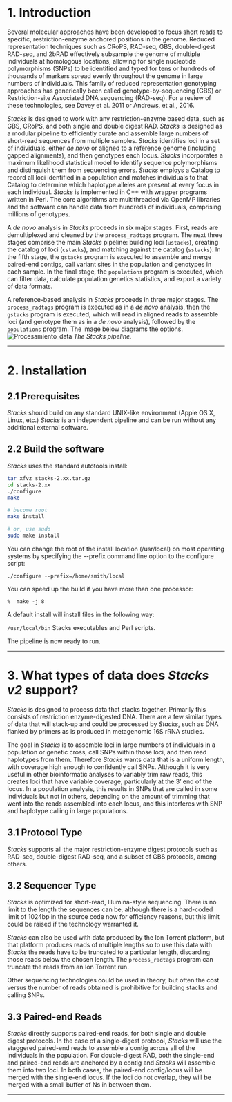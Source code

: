# 1. Introduction

Several molecular approaches have been developed to focus short reads to specific, restriction-enzyme anchored positions in the genome. Reduced representation techniques such as CRoPS, RAD-seq, GBS, double-digest RAD-seq, and 2bRAD effectively subsample the genome of multiple individuals at homologous locations, allowing for single nucleotide polymorphisms (SNPs) to be identified and typed for tens or hundreds of thousands of markers spread evenly throughout the genome in large numbers of individuals. This family of reduced representation genotyping approaches has generically been called genotype-by-sequencing (GBS) or Restriction-site Associated DNA sequencing (RAD-seq). For a review of these technologies, see Davey et al. 2011 or Andrews, et al., 2016.

*Stacks* is designed to work with any restriction-enzyme based data, such as GBS, CRoPS, and both single and double digest RAD. *Stacks* is designed as a modular pipeline to efficiently curate and assemble large numbers of short-read sequences from multiple samples. *Stacks* identifies loci in a set of individuals, either *de novo* or aligned to a reference genome (including gapped alignments), and then genotypes each locus. *Stacks* incorporates a maximum likelihood statistical model to identify sequence polymorphisms and distinguish them from sequencing errors. *Stacks* employs a Catalog to record all loci identified in a population and matches individuals to that Catalog to determine which haplotype alleles are present at every focus in each individual.
*Stacks* is implemented in C++ with wrapper programs written in Perl. The core algorithms are multithreaded via OpenMP libraries and the software can handle data from hundreds of individuals, comprising millions of genotypes.

A *de novo* analysis in *Stacks* proceeds in six major stages. First, reads are demultiplexed and cleaned by the `process_radtags` program. The next three stages comprise the main *Stacks* pipeline: building loci (`ustacks`), creating the catalog of loci (`cstacks`), and matching against the catalog (`sstacks`). In the fifth stage, the `gstacks` program is executed to assemble and merge paired-end contigs, call variant sites in the population and genotypes in each sample. In the final stage, the `populations` program is executed, which can filter data, calculate population genetics statistics, and export a variety of data formats.

A reference-based analysis in *Stacks* proceeds in three major stages. The `process_radtags` program is executed as in a *de novo* analysis, then the `gstacks` program is executed, which will read in aligned reads to assemble loci (and genotype them as in a *de novo* analysis), followed by the `populations` program.
The image below diagrams the options.
![Procesamiento_data](stacks_full_pipeline.png)
*The Stacks pipeline.*

---

# 2. Installation

## 2.1 Prerequisites

*Stacks* should build on any standard UNIX-like environment (Apple OS X, Linux, etc.) *Stacks* is an independent pipeline and can be run without any additional external software.

## 2.2 Build the software

*Stacks* uses the standard autotools install:

```bash
tar xfvz stacks-2.xx.tar.gz
cd stacks-2.xx
./configure
make

# become root
make install

# or, use sudo
sudo make install
```

You can change the root of the install location (/usr/local) on most operating systems by specifying the --prefix command line option to the configure script:

`./configure --prefix=/home/smith/local`

You can speed up the build if you have more than one processor:

`%  make -j 8`

A default install will install files in the following way:

`/usr/local/bin`                             Stacks executables and Perl scripts.

The pipeline is now ready to run.

---

# 3. What types of data does *Stacks v2* support?

*Stacks* is designed to process data that stacks together. Primarily this consists of restriction enzyme-digested DNA. There are a few similar types of data that will stack-up and could be processed by *Stacks*, such as DNA flanked by primers as is produced in metagenomic 16S rRNA studies.

The goal in *Stacks* is to assemble loci in large numbers of individuals in a population or genetic cross, call SNPs within those loci, and then read haplotypes from them. Therefore *Stacks* wants data that is a uniform length, with coverage high enough to confidently call SNPs. Although it is very useful in other bioinformatic analyses to variably trim raw reads, this creates loci that have variable coverage, particularly at the 3’ end of the locus. In a population analysis, this results in SNPs that are called in some individuals but not in others, depending on the amount of trimming that went into the reads assembled into each locus, and this interferes with SNP and haplotype calling in large populations.

## 3.1 Protocol Type

*Stacks* supports all the major restriction-enzyme digest protocols such as RAD-seq, double-digest RAD-seq, and a subset of GBS protocols, among others.

## 3.2 Sequencer Type

*Stacks* is optimized for short-read, Illumina-style sequencing. There is no limit to the length the sequences can be, although there is a hard-coded limit of 1024bp in the source code now for efficiency reasons, but this limit could be raised if the technology warranted it.

*Stacks* can also be used with data produced by the Ion Torrent platform, but that platform produces reads of multiple lengths so to use this data with *Stacks* the reads have to be truncated to a particular length, discarding those reads below the chosen length. The `process_radtags` program can truncate the reads from an Ion Torrent run.

Other sequencing technologies could be used in theory, but often the cost versus the number of reads obtained is prohibitive for building stacks and calling SNPs.

## 3.3 Paired-end Reads

*Stacks* directly supports paired-end reads, for both single and double digest protocols. In the case of a single-digest protocol, *Stacks* will use the staggered paired-end reads to assemble a contig across all of the individuals in the population. For double-digest RAD, both the single-end and paired-end reads are anchored by a contig and *Stacks* will assemble them into two loci. In both cases, the paired-end contig/locus will be merged with the single-end locus. If the loci do not overlap, they will be merged with a small buffer of Ns in between them.

---
